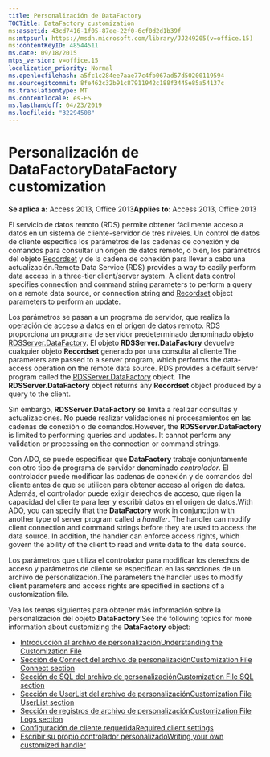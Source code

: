 ```yaml
---
title: Personalización de DataFactory
TOCTitle: DataFactory customization
ms:assetid: 43cd7416-1f05-87ee-22f0-6cf0d2d1b39f
ms:mtpsurl: https://msdn.microsoft.com/library/JJ249205(v=office.15)
ms:contentKeyID: 48544511
ms.date: 09/18/2015
mtps_version: v=office.15
localization_priority: Normal
ms.openlocfilehash: a5fc1c284ee7aae77c4fb067ad57d50200119594
ms.sourcegitcommit: 8fe462c32b91c87911942c188f3445e85a54137c
ms.translationtype: MT
ms.contentlocale: es-ES
ms.lasthandoff: 04/23/2019
ms.locfileid: "32294508"
---
```

# <a name="datafactory-customization"></a><span data-ttu-id="a849b-102">Personalización de DataFactory</span><span class="sxs-lookup"><span data-stu-id="a849b-102">DataFactory customization</span></span>


<span data-ttu-id="a849b-103">**Se aplica a:** Access 2013, Office 2013</span><span class="sxs-lookup"><span data-stu-id="a849b-103">**Applies to**: Access 2013, Office 2013</span></span>

<span data-ttu-id="a849b-p101">El servicio de datos remoto (RDS) permite obtener fácilmente acceso a datos en un sistema de cliente-servidor de tres niveles. Un control de datos de cliente especifica los parámetros de las cadenas de conexión y de comandos para consultar un origen de datos remoto, o bien, los parámetros del objeto [Recordset](recordset-object-ado.md) y de la cadena de conexión para llevar a cabo una actualización.</span><span class="sxs-lookup"><span data-stu-id="a849b-p101">Remote Data Service (RDS) provides a way to easily perform data access in a three-tier client/server system. A client data control specifies connection and command string parameters to perform a query on a remote data source, or connection string and [Recordset](recordset-object-ado.md) object parameters to perform an update.</span></span>

<span data-ttu-id="a849b-p102">Los parámetros se pasan a un programa de servidor, que realiza la operación de acceso a datos en el origen de datos remoto. RDS proporciona un programa de servidor predeterminado denominado objeto [RDSServer.DataFactory](datafactory-object-rdsserver.md). El objeto **RDSServer.DataFactory** devuelve cualquier objeto **Recordset** generado por una consulta al cliente.</span><span class="sxs-lookup"><span data-stu-id="a849b-p102">The parameters are passed to a server program, which performs the data-access operation on the remote data source. RDS provides a default server program called the [RDSServer.DataFactory](datafactory-object-rdsserver.md) object. The **RDSServer.DataFactory** object returns any **Recordset** object produced by a query to the client.</span></span>

<span data-ttu-id="a849b-p103">Sin embargo, **RDSServer.DataFactory** se limita a realizar consultas y actualizaciones. No puede realizar validaciones ni procesamientos en las cadenas de conexión o de comandos.</span><span class="sxs-lookup"><span data-stu-id="a849b-p103">However, the **RDSServer.DataFactory** is limited to performing queries and updates. It cannot perform any validation or processing on the connection or command strings.</span></span>

<span data-ttu-id="a849b-p104">Con ADO, se puede especificar que **DataFactory** trabaje conjuntamente con otro tipo de programa de servidor denominado *controlador*. El controlador puede modificar las cadenas de conexión y de comandos del cliente antes de que se utilicen para obtener acceso al origen de datos. Además, el controlador puede exigir derechos de acceso, que rigen la capacidad del cliente para leer y escribir datos en el origen de datos.</span><span class="sxs-lookup"><span data-stu-id="a849b-p104">With ADO, you can specify that the **DataFactory** work in conjunction with another type of server program called a *handler*. The handler can modify client connection and command strings before they are used to access the data source. In addition, the handler can enforce access rights, which govern the ability of the client to read and write data to the data source.</span></span>

<span data-ttu-id="a849b-114">Los parámetros que utiliza el controlador para modificar los derechos de acceso y parámetros de cliente se especifican en las secciones de un archivo de personalización.</span><span class="sxs-lookup"><span data-stu-id="a849b-114">The parameters the handler uses to modify client parameters and access rights are specified in sections of a customization file.</span></span>

<span data-ttu-id="a849b-115">Vea los temas siguientes para obtener más información sobre la personalización del objeto **DataFactory**:</span><span class="sxs-lookup"><span data-stu-id="a849b-115">See the following topics for more information about customizing the **DataFactory** object:</span></span>

- [<span data-ttu-id="a849b-116">Introducción al archivo de personalización</span><span class="sxs-lookup"><span data-stu-id="a849b-116">Understanding the Customization File</span></span>](understanding-the-customization-file.md)
- [<span data-ttu-id="a849b-117">Sección de Connect del archivo de personalización</span><span class="sxs-lookup"><span data-stu-id="a849b-117">Customization File Connect section</span></span>](customization-file-connect-section.md)
- [<span data-ttu-id="a849b-118">Sección de SQL del archivo de personalización</span><span class="sxs-lookup"><span data-stu-id="a849b-118">Customization File SQL section</span></span>](customization-file-sql-section.md)
- [<span data-ttu-id="a849b-119">Sección de UserList del archivo de personalización</span><span class="sxs-lookup"><span data-stu-id="a849b-119">Customization File UserList section</span></span>](customization-file-userlist-section.md)
- [<span data-ttu-id="a849b-120">Sección de registros de archivo de personalización</span><span class="sxs-lookup"><span data-stu-id="a849b-120">Customization File Logs section</span></span>](customization-file-logs-section.md)
- [<span data-ttu-id="a849b-121">Configuración de cliente requerida</span><span class="sxs-lookup"><span data-stu-id="a849b-121">Required client settings</span></span>](https://docs.microsoft.com/office/vba/access/concepts/miscellaneous/required-client-settings)
- [<span data-ttu-id="a849b-122">Escribir su propio controlador personalizado</span><span class="sxs-lookup"><span data-stu-id="a849b-122">Writing your own customized handler</span></span>](https://docs.microsoft.com/office/vba/access/concepts/miscellaneous/writing-your-own-customized-handler)
